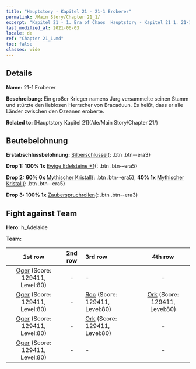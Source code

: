```yaml
---
title: "Hauptstory - Kapitel 21 - 21-1 Eroberer"
permalink: /Main Story/Chapter 21_1/
excerpt: "Kapitel 21 - 1. Era of Chaos  Hauptstory - Kapitel 21_1. 21-1 Eroberer"
last_modified_at: 2021-06-03
locale: de
ref: "Chapter 21_1.md"
toc: false
classes: wide
---
```


## Details

 **Name:** 21-1 Eroberer

 **Beschreibung:** Ein großer Krieger namens Jarg versammelte seinen Stamm und stürzte den lieblosen Herrscher von Bracaduun. Es heißt, dass er alle Länder zwischen den Ozeanen eroberte.

 **Related to:** [Hauptstory Kapitel 21](/de/Main Story/Chapter 21/)

## Beutebelohnung

 **Erstabschlussbelohnung:** [Silberschlüssel](/ItemsDE/con_693/){: .btn .btn--era3}

 **Drop 1:** **100% 1x** [Ewige Edelsteine +1](/ItemsDE/mat_72/){: .btn .btn--era5}

 **Drop 2:** **60% 0x** [Mythischer Kristall](/ItemsDE/mat_66/){: .btn .btn--era5}, **40% 1x** [Mythischer Kristall](/ItemsDE/mat_66/){: .btn .btn--era5}

 **Drop 3:** **100% 1x** [Zauberspruchrollen](/ItemsDE/con_694/){: .btn .btn--era3}


## Fight against Team
 **Hero:** h_Adelaide

 **Team:**


  | 1st row | 2nd row | 3rd row | 4th row |
  |:----:|:----:|:----|:----:|
  | [Oger](/de/units/Ogre/) (Score: 129411, Level:80)  | - | - | - |
  | [Oger](/de/units/Ogre/) (Score: 129411, Level:80)  | - | [Roc](/de/units/Roc/) (Score: 129411, Level:80)  | [Ork](/de/units/Orc/) (Score: 129411, Level:80)  |
  | [Oger](/de/units/Ogre/) (Score: 129411, Level:80)  | - | [Ork](/de/units/Orc/) (Score: 129411, Level:80)  | - |
  | [Oger](/de/units/Ogre/) (Score: 129411, Level:80)  | - | - | - |


